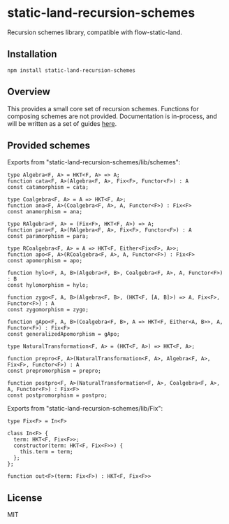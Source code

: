 static-land-recursion-schemes
==================

Recursion schemes library, compatible with flow-static-land.

## Installation
```
npm install static-land-recursion-schemes
```

## Overview
This provides a small core set of recursion schemes. Functions for composing schemes are not provided. Documentation is in-process, and will be written as a set of guides [here](https://medium.com/@JosephJnk/recursion-schemes-in-javascript-and-flow-with-static-land-recursision-schemes-97cf10599fb7).

## Provided schemes

Exports from "static-land-recursion-schemes/lib/schemes":

```
type Algebra<F, A> = HKT<F, A> => A;
function cata<F, A>(Algebra<F, A>, Fix<F>, Functor<F>) : A 
const catamorphism = cata;

type Coalgebra<F, A> = A => HKT<F, A>;
function ana<F, A>(Coalgebra<F, A>, A, Functor<F>) : Fix<F>
const anamorphism = ana;

type RAlgebra<F, A> = (Fix<F>, HKT<F, A>) => A;
function para<F, A>(RAlgebra<F, A>, Fix<F>, Functor<F>) : A
const paramorphism = para;

type RCoalgebra<F, A> = A => HKT<F, Either<Fix<F>, A>>;
function apo<F, A>(RCoalgebra<F, A>, A, Functor<F>) : Fix<F>
const apomorphism = apo;

function hylo<F, A, B>(Algebra<F, B>, Coalgebra<F, A>, A, Functor<F>) : B
const hylomorphism = hylo;

function zygo<F, A, B>(Algebra<F, B>, (HKT<F, [A, B]>) => A, Fix<F>, Functor<F>) : A 
const zygomorphism = zygo;

function gApo<F, A, B>(Coalgebra<F, B>, A => HKT<F, Either<A, B>>, A, Functor<F>) : Fix<F>
const generalizedApomorphism = gApo;

type NaturalTransformation<F, A> = (HKT<F, A>) => HKT<F, A>;

function prepro<F, A>(NaturalTransformation<F, A>, Algebra<F, A>, Fix<F>, Functor<F>) : A
const prepromorphism = prepro;

function postpro<F, A>(NaturalTransformation<F, A>, Coalgebra<F, A>, A, Functor<F>) : Fix<F>
const postpromorphism = postpro;
```

Exports from "static-land-recursion-schemes/lib/Fix":

```
type Fix<F> = In<F>

class In<F> {
  term: HKT<F, Fix<F>>;
  constructor(term: HKT<F, Fix<F>>) {
    this.term = term;
  };
};

function out<F>(term: Fix<F>) : HKT<F, Fix<F>>

```

## License
MIT
